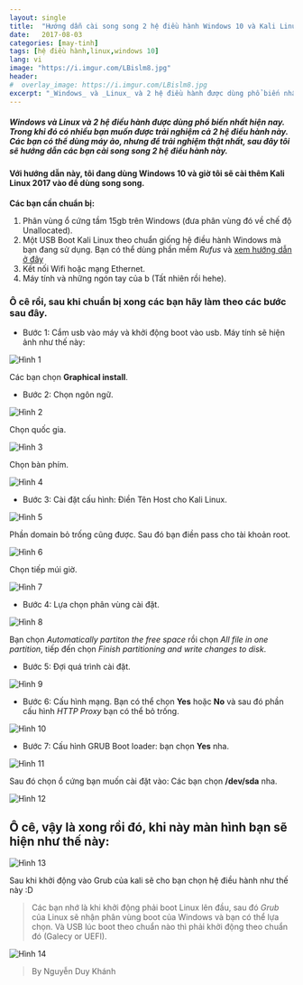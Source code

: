 ```yaml
---
layout: single
title:  "Hướng dẫn cài song song 2 hệ điều hành Windows 10 và Kali Linux"
date:   2017-08-03
categories: [may-tinh]
tags: [hệ điều hành,linux,windows 10]
lang: vi
image: "https://i.imgur.com/LBislm8.jpg"
header:
#  overlay_image: https://i.imgur.com/LBislm8.jpg
excerpt: "_Windows_ và _Linux_ và 2 hệ điều hành được dùng phổ biến nhất hiện nay. Trong khi đó có nhiều bạn muốn được trải nghiệm cả 2 hệ điều hành này. Các bạn có thể dùng máy ảo, nhưng để trải nghiệm thật nhất, sau đây tôi sẽ hướng dẫn các bạn cài song song 2 hệ điều hành này"
---
```

##### _Windows_ và _Linux_ và 2 hệ điều hành được dùng phổ biến nhất hiện nay. Trong khi đó có nhiều bạn muốn được trải nghiệm cả 2 hệ điều hành này. Các bạn có thể dùng máy ảo, nhưng để trải nghiệm thật nhất, sau đây tôi sẽ hướng dẫn các bạn cài song song 2 hệ điều hành này.

#### Với hướng dẫn này, tôi đang dùng Windows 10 và giờ  tôi sẽ cài thêm Kali Linux 2017 vào để dùng song song.

**Các bạn cần chuẩn bị:**
1. Phân vùng ổ cứng tầm 15gb trên Windows (đưa phân vùng đó về chế độ Unallocated).
2. Một USB Boot Kali Linux theo chuẩn giống hệ điều hành Windows mà bạn đang sử dụng. Bạn có thể dùng phần mềm _Rufus_ và [xem hướng dẫn ở đây](https://khanhsaker97.github.io/operating-systems/tao-usb-boot-chuan/)
3. Kết nối Wifi hoặc mạng Ethernet.
4. Máy tính và những ngón tay của b (Tất nhiên rồi hehe).

### Ô cê rồi, sau khi chuẩn bị xong các bạn hãy làm theo các bước sau đây.

* Bước 1: Cắm usb vào máy và khởi động boot vào usb. Máy tính sẽ hiện ảnh như thế này:

![Hình 1](https://i.imgur.com/zpvAaat.jpg)

Các bạn chọn **Graphical install**.
* Bước 2: Chọn ngôn ngữ.

![Hình 2](https://i.imgur.com/5JHJnel.png)

Chọn quốc gia.

![Hình 3](https://i.imgur.com/l3bRAil.png)

Chọn bàn phím.

![Hình 4](https://i.imgur.com/1VH32Fj.png)

* Bước 3: Cài đặt cấu hình:
Điền Tên Host cho Kali Linux.

![Hình 5](https://i.imgur.com/BxedIUL.jpg)

Phần domain bỏ trống cũng được. Sau đó bạn điền pass cho tài khoản root.

![Hình 6](https://i.imgur.com/2Jem3de.jpg)

Chọn tiếp múi giờ.

![Hình 7](https://i.imgur.com/Ewvqs6r.jpg)

* Bước 4: Lựa chọn phân vùng cài đặt.

![Hình 8](https://i.imgur.com/5R58lu0.jpg)

Bạn chọn _Automatically partiton the free space_ rồi chọn _All file in one partition_, tiếp đến chọn _Finish partitioning and write changes to disk_.
* Bước 5: Đợi quá trình cài đặt.

![Hình 9](https://i.imgur.com/Pzd36KD.png)

* Bước 6: Cấu hình mạng. Bạn có thể chọn **Yes** hoặc **No** và sau đó phần cấu hình _HTTP Proxy_ bạn có thể bỏ trống.

![Hình 10](https://i.imgur.com/bzAmpp5.jpg)

* Bước 7: Cấu hình GRUB Boot loader: bạn chọn **Yes** nha.

![Hình 11](https://i.imgur.com/NUIT8X5.png)

Sau đó chọn ổ cứng bạn muốn cài đặt vào: Các bạn chọn **/dev/sda** nha.

![Hình 12](https://i.imgur.com/55FVyvQ.jpg)

## Ô cê, vậy là xong rồi đó, khi này màn hình bạn sẽ hiện như thế này:

![Hình 13](https://i.imgur.com/nYpNy5N.png)

Sau khi khởi động vào Grub của kali sẽ cho bạn chọn hệ điều hành như thế này :D

> Các bạn nhớ là khi khởi động phải boot Linux lên đầu, sau đó _Grub_ của Linux sẽ nhận phân vùng boot của Windows và bạn có thể lựa chọn. Và USB lúc boot theo chuẩn nào thì phải khởi động theo chuẩn đó (Galecy or UEFI).

![Hình 14](https://i.imgur.com/CwzegRd.png)

> By Nguyễn Duy Khánh